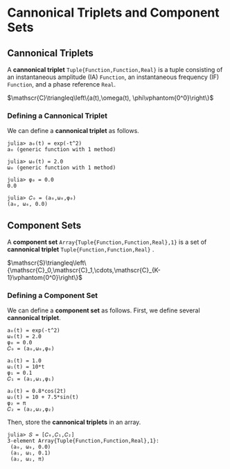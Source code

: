 # Cannonical Triplets and Component Sets

## Cannonical Triplets
A **cannonical triplet** `Tuple{Function,Function,Real}` is a tuple consisting of an instantaneous amplitude (IA) `Function`, an instantaneous frequency (IF) `Function`, and a phase reference `Real`.

$\mathscr{C}\triangleq\left\{a(t),\omega(t), \phi\vphantom{0^0}\right\}$

### Defining a Cannonical Triplet
We can define a **cannonical triplet** as follows.
```
julia> a₀(t) = exp(-t^2)
a₀ (generic function with 1 method)

julia> ω₀(t) = 2.0
ω₀ (generic function with 1 method)

julia> φ₀ = 0.0
0.0

julia> 𝐶₀ = (a₀,ω₀,φ₀)
(a₀, ω₀, 0.0)
```

## Component Sets
A **component set** `Array{Tuple{Function,Function,Real},1}` is a set of **cannonical triplet** `Tuple{Function,Function,Real}` .

$\mathscr{S}\triangleq\left\{\mathscr{C}_0,\mathscr{C}_1,\cdots,\mathscr{C}_{K-1}\vphantom{0^0}\right\}$

### Defining a Component Set
We can define a **component set** as follows. First, we define several **cannonical triplet**.
```
a₀(t) = exp(-t^2)
ω₀(t) = 2.0
φ₀ = 0.0
𝐶₀ = (a₀,ω₀,φ₀)

a₁(t) = 1.0
ω₁(t) = 10*t
φ₁ = 0.1
𝐶₁ = (a₁,ω₁,φ₁)

a₂(t) = 0.8*cos(2t)
ω₂(t) = 10 + 7.5*sin(t)
φ₂ = π
𝐶₂ = (a₂,ω₂,φ₂)
```
Then, store the **cannonical triplets** in an array.
```
julia> 𝑆 = [𝐶₀,𝐶₁,𝐶₂]
3-element Array{Tuple{Function,Function,Real},1}:
 (a₀, ω₀, 0.0)
 (a₁, ω₁, 0.1)
 (a₂, ω₂, π)
```
